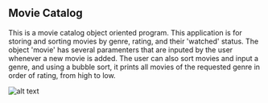 ## Movie Catalog
This is a movie catalog object oriented program. This application is for storing and sorting movies by genre, rating, and their 'watched' status. The object 'movie' has several paramenters that are inputed by the user whenever a new movie is added. The user can also sort movies and input a genre, and using a bubble sort, it prints all movies of the requested genre in order of rating, from high to low.

![alt text](https://github.com/[EliSlovik]/[Programming-Portfolio]/blob/[images]/movies_screenshot.png?raw=true)

